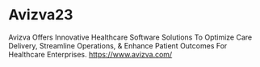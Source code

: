 # Avizva23
Avizva Offers Innovative Healthcare Software Solutions To Optimize Care Delivery, Streamline Operations, &amp; Enhance Patient Outcomes For Healthcare Enterprises.
https://www.avizva.com/
